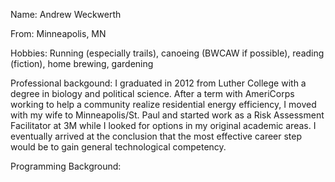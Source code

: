 Name: Andrew Weckwerth

From: Minneapolis, MN

Hobbies: Running (especially trails), canoeing (BWCAW if possible), reading
(fiction), home brewing, gardening

Professional backgound: I graduated in 2012 from Luther College with a degree
in biology and political science. After a term with AmeriCorps working to help
a community realize residential energy efficiency, I moved with my wife to
Minneapolis/St. Paul and started work as a Risk Assessment Facilitator at 3M
while I looked for options in my original academic areas. I eventually arrived
at the conclusion that the most effective career step would be to gain general
technological competency.

Programming Background:

